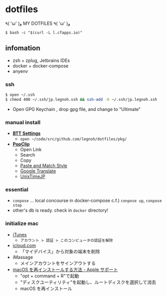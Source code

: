 dotfiles
========

٩( 'ω' )و  MY DOTFILES  ٩( 'ω' )و

```
$ bash -c "$(curl -L l.cfapps.io)"
```

## infomation
- zsh + zplug, Jetbrains IDEs
- docker + docker-compose
- anyenv

### ssh
```bash
$ open ~/.ssh
$ chmod 400 ~/.ssh/jp.legnoh.ssh && ssh-add -K ~/.ssh/jp.legnoh.ssh
```
- Open GPG Keychain , drop gpg file, and change to "Ultimate"

### manual install
- [**BTT Settings**](https://raw.githubusercontent.com/legnoh/dotfiles/master/pkg/btt-presets.json)
  - `open ~/code/src/github.com/legnoh/dotfiles/pkg/`
- [**PopClip**](http://pilotmoon.com/popclip/extensions/)
  - Open Link
  - Search
  - Copy
  - [Paste and Match Style](http://pilotmoon.com/popclip/extensions/ext/PasteAndMatch.popclipextz)
  - [Google Translate](http://pilotmoon.com/popclip/extensions/ext/GoogleTranslate.popclipextz)
  - [UnixTimeJP](https://github.com/legnoh/unixtime-jp.popclipext/releases/download/v1.0/unixtime-jp.zip)

### essential

- `conpose` ... local concourse in docker-compose c.f.) `conpose up`, `conpose stop`
- other's db is ready. check in `docker` directory!

### initialize mac
- [iTunes](https://support.apple.com/ja-jp/HT204385)
  - `アカウント > 認証 > このコンピュータの認証を解除`
- [icloud.com](https://www.icloud.com/#settings)
  - 「マイデバイス」から対象の端末を削除
- iMassage
  - メインアカウントをサインアウトする
- [macOS を再インストールする方法 \- Apple サポート](https://support.apple.com/ja-jp/HT204904)
  - "opt + command + R"で起動
  - "ディスクユーティリティ"を起動し、ルートディスクを選択して消去
  - macOS を再インストール
